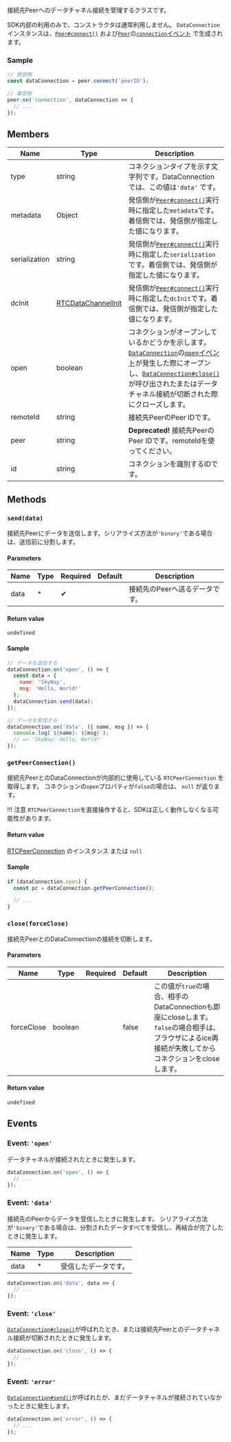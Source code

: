 接続先Peerへのデータチャネル接続を管理するクラスです。

SDK内部の利用のみで、コンストラクタは通常利用しません。
`DataConnection`インスタンスは、[`Peer#connect()`](../peer/#connectpeerid-options) および[`Peer`](../peer/)の[`connection`イベント](../peer/#event-connection) で生成されます。

### Sample

```js
// 発信側
const dataConnection = peer.connect('peerID');

// 着信側
peer.on('connection', dataConnection => {
  // ...
});
```

## Members

| Name          | Type                 | Description                                                                                                                                                                                                                               |
|---------------|----------------------|-------------------------------------------------------------------------------------------------------------------------------------------------------------------------------------------------------------------------------------------|
| type          | string               | コネクションタイプを示す文字列です。DataConnectionでは、この値は`'data'` です。                                                                                                                                                           |
| metadata      | Object               | 発信側が[`Peer#connect()`](../peer/#connectpeerid-options)実行時に指定した`metadata`です。着信側では、発信側が指定した値になります。                                                                                                      |
| serialization | string               | 発信側が[`Peer#connect()`](../peer/#connectpeerid-options)実行時に指定した`serialization`です。着信側では、発信側が指定した値になります。                                                                                                 |
| dcInit        | [RTCDataChannelInit] | 発信側が[`Peer#connect()`](../peer/#connectpeerid-options)実行時に指定した`dcInit`です。着信側では、発信側が指定した値になります。                                                                                                        |
| open          | boolean              | コネクションがオープンしているかどうかを示します。[`DataConnection`](./)の[`open`イベント](#event-open)が発生した際にオープンし、[`DataConnection#close()`](#close)が呼び出されたまたはデータチャネル接続が切断された際にクローズします。 |
| remoteId      | string               | 接続先PeerのPeer IDです。                                                                                                                                                                                                                 |
| peer          | string               | **Deprecated!** 接続先PeerのPeer IDです。remoteIdを使ってください。                                                                                                                                                                       |
| id            | string               | コネクションを識別するIDです。                                                                                                                                                                                                            |

## Methods

### `send(data)`

接続先Peerにデータを送信します。シリアライズ方法が`'binary'`である場合は、送信前に分割します。

#### Parameters

| Name | Type | Required | Default | Description                    |
|------|------|----------|---------|--------------------------------|
| data | *    | ✔        |         | 接続先のPeerへ送るデータです。 |

#### Return value

`undefined`

#### Sample

```js
// データを送信する
dataConnection.on('open', () => {
  const data = {
    name: 'SkyWay',
    msg: 'Hello, World!'
  };
  dataConnection.send(data);
});

// データを受信する
dataConnection.on('data', ({ name, msg }) => {
  console.log(`${name}: ${msg}`);
  // => 'SkyWay: Hello, World!'
});
```

### `getPeerConnection()`

接続先PeerとのDataConnectionが内部的に使用している `RTCPeerConnection` を取得します。
コネクションの`open`プロパティが`false`の場合は、 `null` が返ります。

!!! 注意
  `RTCPeerConnection`を直接操作すると、SDKは正しく動作しなくなる可能性があります。

#### Return value

[RTCPeerConnection] のインスタンス または `null`

#### Sample

```js
if (dataConnection.open) {
  const pc = dataConnection.getPeerConnection();

  // ...
}
```

### `close(forceClose)`

接続先PeerとのDataConnectionの接続を切断します。

#### Parameters

| Name       | Type    | Required | Default | Description                                                                                                                                          |
|------------|---------|----------|---------|------------------------------------------------------------------------------------------------------------------------------------------------------|
| forceClose | boolean |          | false   | この値が`true`の場合、相手のDataConnectionも即座にcloseします。`false`の場合相手は、ブラウザによるice再接続が失敗してからコネクションをcloseします。 |

#### Return value

`undefined`

## Events

### Event: `'open'`

データチャネルが接続されたときに発生します。

```js
dataConnection.on('open', () => {
  // ...
});
```

### Event: `'data'`

接続先のPeerからデータを受信したときに発生します。
シリアライズ方法が`'binary'`である場合は、分割されたデータすべてを受信し、再結合が完了したときに発生します。

| Name | Type | Description          |
|------|------|----------------------|
| data | *    | 受信したデータです。 |

```js
dataConnection.on('data', data => {
  // ...
});
```

### Event: `'close'`

[`DataConnection#close()`](#close)が呼ばれたとき、または接続先Peerとのデータチャネル接続が切断されたときに発生します。

```js
dataConnection.on('close', () => {
  // ...
});
```

### Event: `'error'`

[`DataConnection#send()`](#send)が呼ばれたが、まだデータチャネルが接続されていなかったときに発生します。

```js
dataConnection.on('error', () => {
  // ...
});
```

[RTCDataChannelInit]: https://w3c.github.io/webrtc-pc/#dom-rtcdatachannelinit
[RTCPeerConnection]: https://w3c.github.io/webrtc-pc/#rtcpeerconnection-interface
